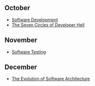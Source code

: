 ## October
- [Software Development](img/software-development-methods-explained-with-cars-toggl-infographic-02.jpg)
- [The Seven Circles of Developer Hell](img/7-circles-of-developer-hell-toggl-infographic-02.jpg)

## November
- [Software Testing](img/software-testing.png)

## December
- [The Evolution of Software Architecture](img/the-evolution-of-software-architecture)

